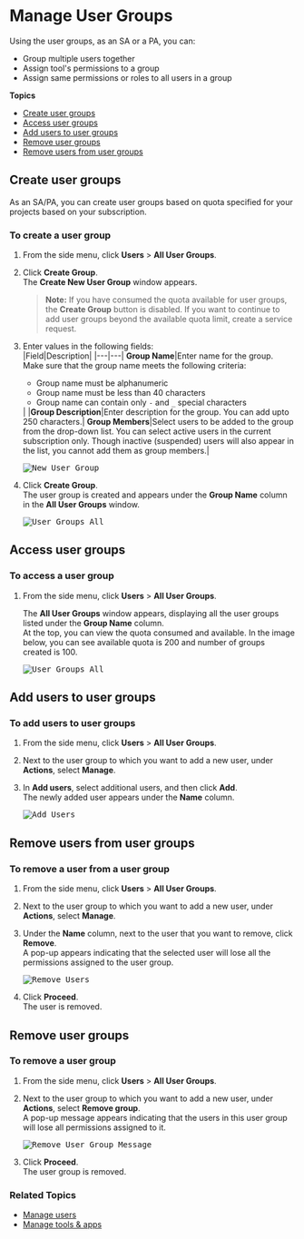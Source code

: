 # Manage User Groups

Using the user groups, as an SA or a PA, you can:
- Group multiple users together
- Assign tool's permissions to a group
- Assign same permissions or roles to all users in a group

**Topics**

- [Create user groups](#create-user-groups)
- [Access user groups](#access-user-groups)
- [Add users to user groups](#add-users-to-user-groups)
- [Remove user groups](#remove-user-groups)
- [Remove users from user groups](#remove-users-from-user-groups)



## Create user groups

As an SA/PA, you can create user groups based on quota specified for your projects based on your subscription.  

### To create a user group
1. From the side menu, click **Users** > **All User Groups**. 
1. Click **Create Group**.  
   The **Create New User Group** window appears.  
   >**Note:** If you have consumed the quota available for user groups, the **Create Group** button is disabled. If you want to continue to add user groups beyond the available quota limit, create a service request.
1. Enter values in the following fields:     
   |Field|Description|
   |---|---|
   **Group Name**|Enter name for the group. Make sure that the group name meets the following criteria: <ul><li>Group name must be alphanumeric</li><li>Group name must be less than 40 characters</li><li>Group name can contain only `-` and `_` special characters</li></ul>|
   |**Group Description**|Enter description for the group. You can add upto 250 characters.|
   **Group Members**|Select users to be added to the group from the drop-down list. You can select active users in the current subscription only. Though inactive (suspended) users will also appear in the list, you cannot add them as group members.|

   <kbd>![New User Group](./images/user-groups-new.png)</kbd>

1. Click **Create Group**.  
   The user group is created and appears under the **Group Name** column in the **All User Groups** window. 

   <kbd>![User Groups All](./images/user-groups-all.png)</kbd>


## Access user groups

### To access a user group
1. From the side menu, click **Users** > **All User Groups**.  

   The **All User Groups** window appears, displaying all the user groups listed under the **Group Name** column.  
   At the top, you can view the quota consumed and available. In the image below, you can see available quota is 200 and number of groups created is 100.  

   <kbd>![User Groups All](./images/user-groups-all.png)</kbd>



## Add users to user groups

### To add users to user groups

1. From the side menu, click **Users** > **All User Groups**.
1. Next to the user group to which you want to add a new user, under **Actions**, select **Manage**.   
1. In **Add users**, select additional users, and then click **Add**.  
   The newly added user appears under the **Name** column.

   <kbd>![Add Users](./images/user-groups-add-users.png)</kbd>

## Remove users from user groups

### To remove a user from a user group
1. From the side menu, click **Users** > **All User Groups**.
1. Next to the user group to which you want to add a new user, under **Actions**, select **Manage**.
1. Under the **Name** column, next to the user that you want to remove, click **Remove**.  
A pop-up appears indicating that the selected user will lose all the permissions assigned to the user group.  

   <kbd>![Remove Users](./images/user-groups-remove-users.png)</kbd>
1. Click **Proceed**.  
   The user is removed.


## Remove user groups

### To remove a user group
1. From the side menu, click **Users** > **All User Groups**.
1. Next to the user group to which you want to add a new user, under **Actions**, select **Remove group**.  
   A pop-up message appears indicating that the users in this user group will lose all permissions assigned to it.  

   <kbd>![Remove User Group Message](./images/user-groups-remove-message.png)</kbd>
1. Click **Proceed**.  
   The user group is removed. 

### Related Topics
- [Manage users](manage-users)
- [Manage tools & apps](manage-tools)  